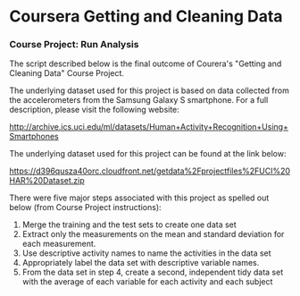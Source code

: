 # Coursera Getting and Cleaning Data
### Course Project: Run Analysis

The script described below is the final outcome of Courera's "Getting and Cleaning Data" Course Project.

The underlying dataset used for this project is based on data collected from the accelerometers from the Samsung Galaxy S smartphone. For a full description, please visit the following website:

http://archive.ics.uci.edu/ml/datasets/Human+Activity+Recognition+Using+Smartphones

The underlying dataset used for this project can be found at the link below: 

https://d396qusza40orc.cloudfront.net/getdata%2Fprojectfiles%2FUCI%20HAR%20Dataset.zip 

There were five major steps associated with this project as spelled out below (from Course Project instructions):

1. Merge the training and the test sets to create one data set
2. Extract only the measurements on the mean and standard deviation for each measurement. 
3. Use descriptive activity names to name the activities in the data set
4. Appropriately label the data set with descriptive variable names. 
5. From the data set in step 4, create a second, independent tidy data set with the average of each variable for each activity and each subject
